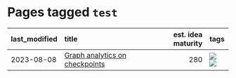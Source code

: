 # Pages tagged `test`

|last_modified|title|est. idea maturity|tags
|:---|:---|---:|:---|
|2023-08-08|[Graph analytics on checkpoints](../Graph_analytics_on_checkpoints.md)|280|[![](https://img.shields.io/badge/tag-from_issue-f14da)](../tags/from_issue.md) [![](https://img.shields.io/badge/tag-test-1043a5)](../tags/test.md)|